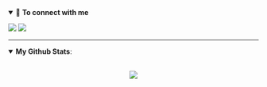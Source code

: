 

<details open>
<summary>🤝 <b>To connect with me</b></summary>

<p align = "center">
 
[<img src ="https://img.shields.io/badge/portfolio-%23.svg?&style=for-the-badge&logo=&logoColor=white%22">](https://harou24.github.io/)
[<img src="https://img.shields.io/badge/linkedin-%230077B5.svg?&style=for-the-badge&logo=linkedin&logoColor=white" />](https://www.linkedin.com/in/harou/)

</p>

</details>

---

<details open>
 <summary><b>My Github Stats</b>: </summary>

<br>

<p align = "center">
  <img src = "https://github-readme-stats.vercel.app/api?username=harou24&show_icons=true&theme=tokyonight&line_height=27">
</p>

</details>

